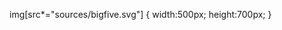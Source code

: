img[src*="sources/bigfive.svg"] {
   width:500px;
   height:700px;
}
<!-- src = sources/bigfive.svg -->
